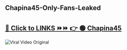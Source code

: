 
 ## Chapina45-Only-Fans-Leaked

# <h2><a href="https://clipsfans.com/Chapina45&ref=git">🔗 Click to LINKS ⏩⏩ 👉 🟢 Chapina45 </a></h2>

<a href="https://clipsfans.com/Chapina45&ref=git" rel="nofollow" data-target="animated-image.originalLink"><img src="https://i.ibb.co.com/xMMVF88/686577567.gif" alt="Viral Video Original" style="max-width: 100%; display: inline-block;" data-target="animated-image.originalImage"></a>
